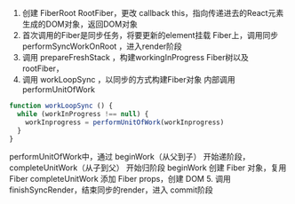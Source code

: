 1. 创建 FiberRoot RootFiber，更改 callback this，指向传递进去的React元素生成的DOM对象，返回DOM对象
2. 首次调用的Fiber是同步任务，将要更新的element挂载 Fiber上，调用同步 performSyncWorkOnRoot ，进入render阶段
3. 调用 prepareFreshStack ，构建workingInProgress Fiber树以及rootFiber，
4. 调用 workLoopSync ，以同步的方式构建Fiber对象
内部调用 performUnitOfWork
``` javascript
function workLoopSync () {
  while (workInProgress !== null) {
    workInprogress = performUnitOfWork(workInprogress)
  }
}
```
performUnitOfWork中，通过 beginWork（从父到子） 开始递阶段，completeUnitWork（从子到父） 开始归阶段
beginWork  创建 Fiber 对象，复用 Fiber
completeUnitWork 添加 Fiber props，创建 DOM
5. 调用 finishSyncRender，结束同步的render，进入 commit阶段